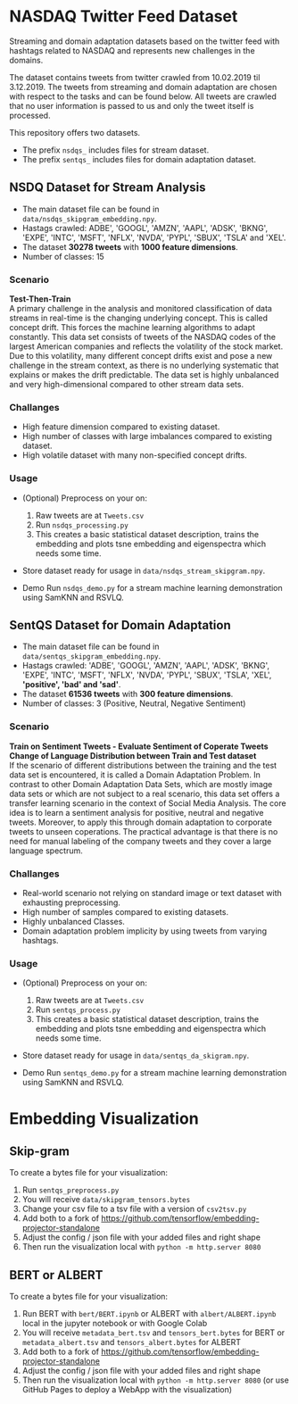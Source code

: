 # NASDAQ Twitter Feed Dataset
Streaming and domain adaptation datasets based on the twitter feed 
with hashtags related to NASDAQ and represents new challenges in the domains.

The dataset contains tweets from twitter crawled from 10.02.2019 til 3.12.2019.
The tweets from streaming and domain adaptation are chosen with respect to the tasks and can be found below.
All tweets are crawled that no user information is passed to us and only the tweet itself is processed. 

This repository offers two datasets.
* The prefix `nsdqs_` includes files for stream dataset.
* The prefix `sentqs_` includes files for domain adaptation dataset.

## NSDQ Dataset for Stream Analysis 
* The main dataset file can be found in `data/nsdqs_skipgram_embedding.npy`. 
* Hastags crawled: ADBE', 'GOOGL', 'AMZN', 'AAPL', 'ADSK', 'BKNG',
'EXPE', 'INTC', 'MSFT', 'NFLX', 'NVDA', 'PYPL', 'SBUX', 'TSLA' and 'XEL'.
* The dataset __30278 tweets__ with __1000 feature dimensions__.
* Number of classes: 15

### Scenario
__Test-Then-Train__<br/>
A primary challenge in the analysis and monitored classification of data streams in real-time is the changing underlying concept. This is called concept drift. This forces the machine learning algorithms to adapt constantly. This data set consists of tweets of the NASDAQ codes of the largest American companies and reflects the volatility of the stock market. Due to this volatility, many different concept drifts exist and pose a new challenge in the stream context, as there is no underlying systematic that explains or makes the drift predictable. The data set is highly unbalanced and very high-dimensional compared to other stream data sets. 

### Challanges
* High feature dimension compared to existing dataset.
* High number of classes with large imbalances compared to existing dataset.
* High volatile dataset with many non-specified concept drifts.

### Usage
* (Optional) Preprocess on your on:
    1. Raw tweets are at `Tweets.csv`
    2. Run `nsdqs_processing.py`
    3. This creates a basic statistical dataset description, trains the embedding and plots tsne embedding and eigenspectra which needs some time. 
* Store dataset ready for usage in `data/nsdqs_stream_skipgram.npy`.
  
* Demo 
Run `nsdqs_demo.py` for a stream machine learning demonstration using SamKNN and RSVLQ. 
  
## SentQS Dataset for Domain Adaptation 
* The main dataset file can be found in `data/sentqs_skipgram_embedding.npy`. 
* Hastags crawled: 'ADBE', 'GOOGL', 'AMZN', 'AAPL', 'ADSK', 'BKNG',
'EXPE', 'INTC', 'MSFT', 'NFLX', 'NVDA', 'PYPL', 'SBUX', 'TSLA', 'XEL', __'positive', 'bad' and 'sad'__.
* The dataset __61536 tweets__ with __300 feature dimensions__.
* Number of classes: 3 (Positive, Neutral, Negative Sentiment)

### Scenario
__Train on Sentiment Tweets - Evaluate Sentiment of Coperate Tweets__<br/>
__Change of Language Distribution between Train and Test dataset__<br/>
If the scenario of different distributions between the training and the test data set is encountered, it is called a Domain Adaptation Problem. In contrast to other Domain Adaptation Data Sets, which are mostly image data sets or which are not subject to a real scenario, this data set offers a transfer learning scenario in the context of Social Media Analysis. 
The core idea is to learn a sentiment analysis for positive, neutral and negative tweets. Moreover, to apply this through domain adaptation to corporate tweets to unseen coperations. The practical advantage is that there is no need for manual labeling of the company tweets and they cover a large language spectrum. 


### Challanges
* Real-world scenario not relying on standard image or text dataset with exhausting preprocessing. 
* High number of samples compared to existing datasets.
* Highly unbalanced Classes.
* Domain adaptation problem implicity by using tweets from varying hashtags.

### Usage
* (Optional) Preprocess on your on:
    1. Raw tweets are at `Tweets.csv`
    2. Run `sentqs_process.py`
    3. This creates a basic statistical dataset description, trains the embedding and plots tsne embedding and eigenspectra which needs some time. 
* Store dataset ready for usage in `data/sentqs_da_skigram.npy`.
  
* Demo 
Run `sentqs_demo.py` for a stream machine learning demonstration using SamKNN and RSVLQ. 

# Embedding Visualization
## Skip-gram
To create a bytes file for your visualization:
  1. Run `sentqs_preprocess.py`
  2. You will receive `data/skipgram_tensors.bytes`
  3. Change your csv file to a tsv file with a version of `csv2tsv.py`
  4. Add both to a fork of https://github.com/tensorflow/embedding-projector-standalone
  5. Adjust the config / json file with your added files and right shape
  6. Then run the visualization local with `python -m http.server 8080`

## BERT or ALBERT
To create a bytes file for your visualization:
1. Run BERT with `bert/BERT.ipynb` or ALBERT with `albert/ALBERT.ipynb` local in the jupyter notebook or with Google Colab
2. You will receive `metadata_bert.tsv` and `tensors_bert.bytes` for BERT or `metadata_albert.tsv` and `tensors_albert.bytes` for ALBERT
3. Add both to a fork of https://github.com/tensorflow/embedding-projector-standalone
4. Adjust the config / json file with your added files and right shape
5. Then run the visualization local with `python -m http.server 8080` (or use GitHub Pages to deploy a WebApp with the visualization)
